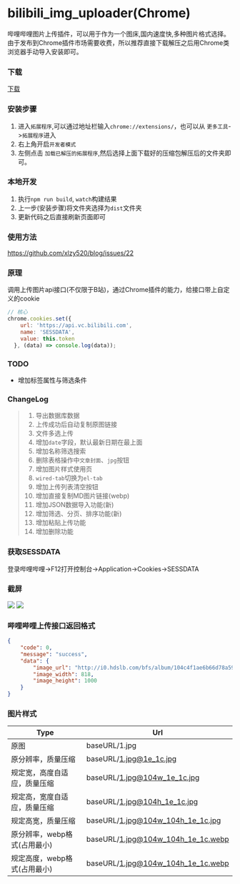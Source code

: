 # bilibili_img_uploader(Chrome)
哔哩哔哩图片上传插件，可以用于作为一个图床,国内速度快,多种图片格式选择。
由于发布到Chrome插件市场需要收费，所以推荐直接下载解压之后用Chrome类浏览器手动导入安装即可。


### 下载
[下载](https://github.com/xlzy520/bilibili-img-uploader/releases/latest)

### 安装步骤
1. 进入`拓展程序`,可以通过地址栏输入`chrome://extensions/`，也可以从 `更多工具`->`拓展程序`进入
2. 右上角开启`开发者模式`
3. 左侧点击 `加载已解压的拓展程序`,然后选择上面下载好的压缩包解压后的文件夹即可。

### 本地开发
1. 执行`npm run build`, `watch`构建结果
2. 上一步(安装步骤)将文件夹选择为`dist`文件夹
3. 更新代码之后直接刷新页面即可

### 使用方法
https://github.com/xlzy520/blog/issues/22

### 原理
调用上传图片api接口(不仅限于B站)，通过Chrome插件的能力，给接口带上自定义的cookie
```js
// 核心
chrome.cookies.set({
    url: 'https://api.vc.bilibili.com', 
    name: 'SESSDATA', 
    value: this.token
  }, (data) => console.log(data));
```

### TODO
- 增加标签属性与筛选条件


### ChangeLog
> 1. 导出数据库数据
> 2. 上传成功后自动复制原图链接
> 3. 文件多选上传
> 4. 增加`date`字段，默认最新日期在最上面
> 5. 增加名称筛选搜索
> 6. 删除表格操作中`文章封面`、`jpg`按钮
> 7. 增加图片样式使用页
> 8. `wired-tab`切换为`el-tab`
> 9. 增加上传列表清空按钮
> 10. 增加直接复制MD图片链接(webp)
> 11. 增加JSON数据导入功能(新)
> 11. 增加筛选、分页、排序功能(新)
> 12. 增加粘贴上传功能
> 13. 增加删除功能

### 获取SESSDATA
登录哔哩哔哩→F12打开控制台→Application→Cookies→SESSDATA

### 截屏
![](https://i0.hdslb.com/bfs/album/5552e9dba6da58b77ff48c20ceab84a974ffdd05.jpg)
![](https://i0.hdslb.com/bfs/album/06f93bd913407db0f8e3a2094b5f8d27dee863a8.png)

### 哔哩哔哩上传接口返回格式
```json
{
    "code": 0,
    "message": "success",
    "data": {
        "image_url": "http://i0.hdslb.com/bfs/album/104c4f1ae6b66d78a5952a191281ec7883dc5c5c.jpg",
        "image_width": 818,
        "image_height": 1000
    }
}
```

### 图片样式
| Type  | Url     | 
| ------| --------|
| 原图  | baseURL/1.jpg  |
| 原分辨率，质量压缩  | baseURL/1.jpg@1e_1c.jpg  |
| 规定宽，高度自适应，质量压缩  | baseURL/1.jpg@104w_1e_1c.jpg   |
| 规定高，宽度自适应，质量压缩  | baseURL/1.jpg@104h_1e_1c.jpg   |
| 规定高宽，质量压缩  | baseURL/1.jpg@104w_104h_1e_1c.jpg   |
| 原分辨率，webp格式(占用最小)   | baseURL/1.jpg@104w_104h_1e_1c.webp |
| 规定高度，webp格式(占用最小)   | baseURL/1.jpg@104w_104h_1e_1c.webp |

